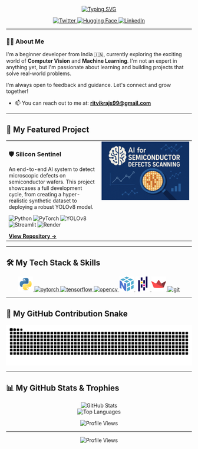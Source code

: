 <p align="center">
  <a href="https://github.com/Ritviks21">
    <img src="https://readme-typing-svg.herokuapp.com?font=Fira+Code&size=28&pause=1000&color=00BFFF&center=true&width=435&lines=Hi+there%2C+I'm+Ritvik+👋;Welcome+to+my+GitHub+Profile!;I'm+a+Developer+%26+AI+Enthusiast" alt="Typing SVG" />
  </a>
</p>

<p align="center">
    <a href="https://x.com/gemdata21" target="_blank">
    <img src="https://img.shields.io/badge/Twitter-1DA1F2?style=for-the-badge&logo=twitter&logoColor=white" alt="Twitter"/>
  </a>
  <a href="https://huggingface.co/srits21" target="_blank">
    <img src="https://img.shields.io/badge/Hugging%20Face-FFD21E?style=for-the-badge&logo=huggingface&logoColor=black" alt="Hugging Face"/>
  </a>
  <a href="[YOUR_LINKEDIN_PROFILE_URL]" target="_blank">
    <img src="https://img.shields.io/badge/LinkedIn-0A66C2?style=for-the-badge&logo=linkedin&logoColor=white" alt="LinkedIn"/>
  </a>
</p>

---

### 👨‍💻 About Me

I'm a beginner developer from India 🇮🇳, currently exploring the exciting world of **Computer Vision** and **Machine Learning**. I'm not an expert in anything yet, but I'm passionate about learning and building projects that solve real-world problems. 

I'm always open to feedback and guidance. Let's connect and grow together!

- 📫 You can reach out to me at: **ritvikrajs99@gmail.com**

---

## 🚀 My Featured Project

<table>
  <tr>
    <td width="50%" valign="top">
      <h3>🛡️ Silicon Sentinel</h3>
      <p>An end-to-end AI system to detect microscopic defects on semiconductor wafers. This project showcases a full development cycle, from creating a hyper-realistic synthetic dataset to deploying a robust YOLOv8 model.</p>
      <p>
        <img src="https://img.shields.io/badge/Python-3776AB?style=flat-square&logo=python&logoColor=white" alt="Python">
        <img src="https://img.shields.io/badge/PyTorch-EE4C2C?style=flat-square&logo=pytorch&logoColor=white" alt="PyTorch">
        <img src="https://img.shields.io/badge/YOLOv8-00FFFF?style=flat-square&logo=yolo&logoColor=black" alt="YOLOv8">
        <img src="https://img.shields.io/badge/Streamlit-FF4B4B?style=flat-square&logo=streamlit&logoColor=white" alt="Streamlit">
        <img src="https://img.shields.io/badge/Render-46E3B7?style=flat-square&logo=render&logoColor=white" alt="Render">
      </p>
      <a href="https://github.com/Ritviks21/Silicon-Sentinel"><strong>View Repository &rarr;</strong></a>
    </td>
    <td width="50%" valign="top">
      <a href="https://silicon-sentinel.onrender.com/">
        <img src="https://github.com/Ritviks21/Silicon-Sentinel/raw/main/docs/images/Silicon%20sentinel%20%20project%20banner.png" alt="Silicon Sentinel Banner">
      </a>
    </td>
  </tr>
</table>

---

## 🛠️ My Tech Stack & Skills

<p align="center">
  <a href="https://www.python.org" target="_blank" rel="noreferrer">
    <img src="https://raw.githubusercontent.com/devicons/devicon/master/icons/python/python-original.svg" alt="python" width="40" height="40"/>
  </a>
  <a href="https://pytorch.org/" target="_blank" rel="noreferrer">
    <img src="https://www.vectorlogo.zone/logos/pytorch/pytorch-icon.svg" alt="pytorch" width="40" height="40"/>
  </a>
  <a href="https://www.tensorflow.org" target="_blank" rel="noreferrer">
    <img src="https://www.vectorlogo.zone/logos/tensorflow/tensorflow-icon.svg" alt="tensorflow" width="40" height="40"/>
  </a>
  <a href="https://opencv.org/" target="_blank" rel="noreferrer">
    <img src="https://www.vectorlogo.zone/logos/opencv/opencv-icon.svg" alt="opencv" width="40" height="40"/>
  </a>
  <a href="https://numpy.org/" target="_blank" rel="noreferrer">
    <img src="https://raw.githubusercontent.com/devicons/devicon/master/icons/numpy/numpy-original.svg" alt="numpy" width="40" height="40"/>
  </a>
  <a href="https://pandas.pydata.org/" target="_blank" rel="noreferrer">
    <img src="https://raw.githubusercontent.com/devicons/devicon/master/icons/pandas/pandas-original.svg" alt="pandas" width="40" height="40"/>
  </a>
  <a href="https://streamlit.io" target="_blank" rel="noreferrer">
    <img src="https://raw.githubusercontent.com/devicons/devicon/master/icons/streamlit/streamlit-original.svg" alt="streamlit" width="40" height="40"/>
  </a>
   <a href="https://git-scm.com/" target="_blank" rel="noreferrer">
    <img src="https://www.vectorlogo.zone/logos/git-scm/git-scm-icon.svg" alt="git" width="40" height="40"/>
  </a>
</p>

---

## 🐍 My GitHub Contribution Snake

<p align="center">
  <img src="https://raw.githubusercontent.com/Ritviks21/Ritviks21/output/github-contribution-grid-snake.svg" alt="GitHub Contribution Snake">
</p>

---

## 📊 My GitHub Stats & Trophies

<p align="center">
  <img src="https://github-readme-stats.vercel.app/api?username=Ritviks21&show_icons=true&theme=dracula&hide_border=true&include_all_commits=true&count_private=true" alt="GitHub Stats">
  <br>
  <img src="https://github-readme-stats.vercel.app/api/top-langs/?username=Ritviks21&layout=compact&theme=dracula&hide_border=true" alt="Top Languages">
</p>

<p align="center">
  <img src="https://api.visitorbadge.io/api/visitors?path=https%3A%2F%2Fgithub.com%2FRitviks21&label=Profile%20Views&countColor=%23263759&style=flat-square" alt="Profile Views">
</p>

---

<p align="center">
  <img src="https://komarev.com/ghpvc/?username=Ritviks21&style=flat-square&color=blue" alt="Profile Views">
</p>
